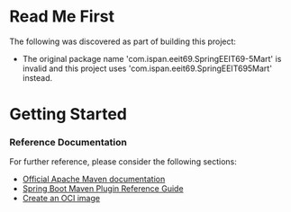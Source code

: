 # Read Me First
The following was discovered as part of building this project:

* The original package name 'com.ispan.eeit69.SpringEEIT69-5Mart' is invalid and this project uses 'com.ispan.eeit69.SpringEEIT695Mart' instead.

# Getting Started

### Reference Documentation
For further reference, please consider the following sections:

* [Official Apache Maven documentation](https://maven.apache.org/guides/index.html)
* [Spring Boot Maven Plugin Reference Guide](https://docs.spring.io/spring-boot/docs/3.1.3/maven-plugin/reference/html/)
* [Create an OCI image](https://docs.spring.io/spring-boot/docs/3.1.3/maven-plugin/reference/html/#build-image)
